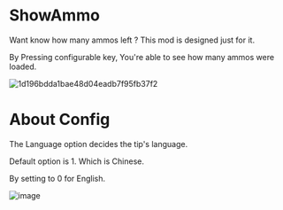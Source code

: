 # ShowAmmo

Want know how many ammos left ? This mod is designed just for it.

By Pressing configurable key, You're able to see how many ammos were loaded.

![1d196bdda1bae48d04eadb7f95fb37f2](https://github.com/XKaguya/ShowAmmo/assets/96401952/197f426b-df7c-45fb-a975-34aab049ed13)

# About Config

The Language option decides the tip's language.

Default option is 1. Which is Chinese.

By setting to 0 for English.

![image](https://github.com/XKaguya/ShowAmmo/assets/96401952/67163beb-d41a-492a-b67e-c6b078644d98)


